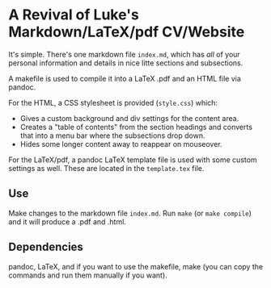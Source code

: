 # A Revival of Luke's Markdown/LaTeX/pdf CV/Website

It's simple. There's one markdown file `index.md`, which has *all* of your personal information and details in nice litte sections and subsections.

A makefile is used to compile it into a LaTeX .pdf and an HTML file via pandoc.

For the HTML, a CSS stylesheet is provided (`style.css`) which:

+ Gives a custom background and div settings for the content area.
+ Creates a "table of contents" from the section headings and converts that into a menu bar where the subsections drop down.
+ Hides some longer content away to reappear on mouseover.

For the LaTeX/pdf, a pandoc LaTeX template file is used with some custom settings as well.
These are located in the `template.tex` file.

## Use

Make changes to the markdown file `index.md`. Run `make` (or `make compile`) and it will produce a .pdf and .html.

## Dependencies

pandoc, LaTeX, and if you want to use the makefile, make (you can copy the commands and run them manually if you want).
